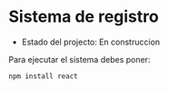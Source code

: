 <h1> Sistema de registro </h1>

- Estado del projecto: En construccion

Para ejecutar el sistema debes poner:

```npm install react```
